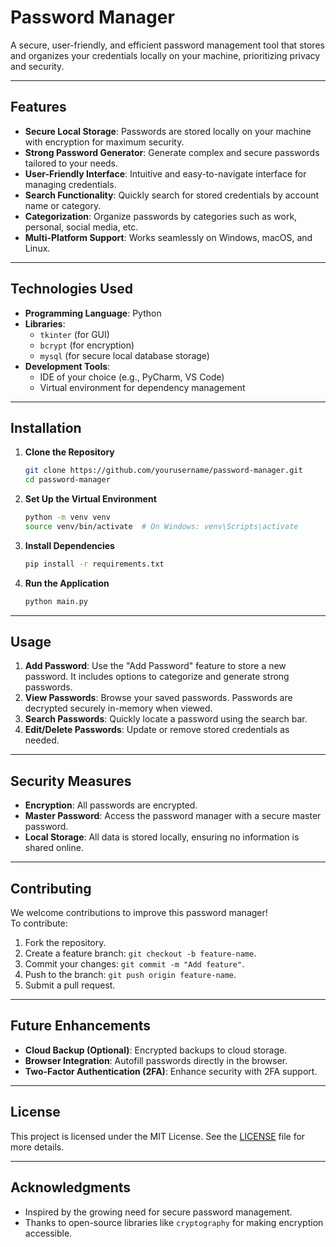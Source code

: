 # **Password Manager**

A secure, user-friendly, and efficient password management tool that stores and organizes your credentials locally on your machine, prioritizing privacy and security.

---

## **Features**

- **Secure Local Storage**: Passwords are stored locally on your machine with encryption for maximum security.
- **Strong Password Generator**: Generate complex and secure passwords tailored to your needs.
- **User-Friendly Interface**: Intuitive and easy-to-navigate interface for managing credentials.
- **Search Functionality**: Quickly search for stored credentials by account name or category.
- **Categorization**: Organize passwords by categories such as work, personal, social media, etc.
- **Multi-Platform Support**: Works seamlessly on Windows, macOS, and Linux.

---

## **Technologies Used**

- **Programming Language**: Python
- **Libraries**:
  - `tkinter` (for GUI)
  - `bcrypt` (for encryption)
  - `mysql` (for secure local database storage)
- **Development Tools**:
  - IDE of your choice (e.g., PyCharm, VS Code)
  - Virtual environment for dependency management

---

## **Installation**

1. **Clone the Repository**
   ```bash
   git clone https://github.com/yourusername/password-manager.git
   cd password-manager
   ```

2. **Set Up the Virtual Environment**
   ```bash
   python -m venv venv
   source venv/bin/activate  # On Windows: venv\Scripts\activate
   ```

3. **Install Dependencies**
   ```bash
   pip install -r requirements.txt
   ```

4. **Run the Application**
   ```bash
   python main.py
   ```

---

## **Usage**

1. **Add Password**: Use the "Add Password" feature to store a new password. It includes options to categorize and generate strong passwords.
2. **View Passwords**: Browse your saved passwords. Passwords are decrypted securely in-memory when viewed.
3. **Search Passwords**: Quickly locate a password using the search bar.
4. **Edit/Delete Passwords**: Update or remove stored credentials as needed.

---

## **Security Measures**

- **Encryption**: All passwords are encrypted.
- **Master Password**: Access the password manager with a secure master password.
- **Local Storage**: All data is stored locally, ensuring no information is shared online.

---

## **Contributing**

We welcome contributions to improve this password manager!  
To contribute:
1. Fork the repository.
2. Create a feature branch: `git checkout -b feature-name`.
3. Commit your changes: `git commit -m "Add feature"`.
4. Push to the branch: `git push origin feature-name`.
5. Submit a pull request.

---

## **Future Enhancements**

- **Cloud Backup (Optional)**: Encrypted backups to cloud storage.
- **Browser Integration**: Autofill passwords directly in the browser.
- **Two-Factor Authentication (2FA)**: Enhance security with 2FA support.

---

## **License**

This project is licensed under the MIT License. See the [LICENSE](LICENSE) file for more details.

---

## **Acknowledgments**

- Inspired by the growing need for secure password management.
- Thanks to open-source libraries like `cryptography` for making encryption accessible.
